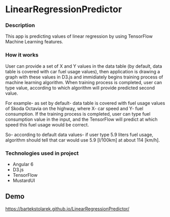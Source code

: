 # LinearRegressionPredictor

### Description 
This app is predicting values of linear regression by using TensorFlow Machine Learning features.

### How it works
User can provide a set of X and Y values in the data table (by default, data table is covered with car fuel usage values), then application is drawing a graph with these values in D3.js and immidiately begins training process of machine learning algorithm. When training process is completed, user can type value, according to which algorithm will provide predicted second value.

For example- as set by default- data table is covered with fuel usage values of Skoda Octavia on the highway, where X- car speed and Y- fuel consumption. If the training process is completed, user can type fuel consumption value in the input, and the TensorFlow will predict at which speed this fuel usage would be correct. 

So- according to default data values- if user type 5.9 liters fuel usage, algorithm should tell that car would use 5.9 [l/100km] at about 114 [km/h]. 

### Technologies used in project
* Angular 6
* D3.js
* TensorFlow
* MustardUI

## Demo
https://bartekstolarek.github.io/LinearRegressionPredictor/


